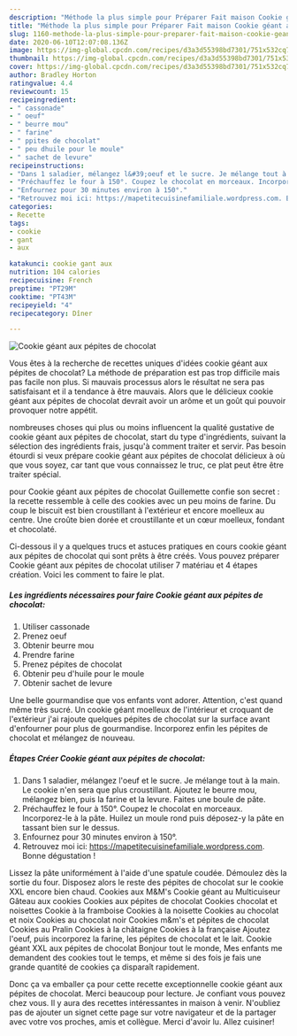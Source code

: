 ```yaml
---
description: "Méthode la plus simple pour Préparer Fait maison Cookie géant aux pépites de chocolat"
title: "Méthode la plus simple pour Préparer Fait maison Cookie géant aux pépites de chocolat"
slug: 1160-methode-la-plus-simple-pour-preparer-fait-maison-cookie-geant-aux-pepites-de-chocolat
date: 2020-06-10T12:07:08.136Z
image: https://img-global.cpcdn.com/recipes/d3a3d55398bd7301/751x532cq70/cookie-geant-aux-pepites-de-chocolat-photo-principale-de-la-recette.jpg
thumbnail: https://img-global.cpcdn.com/recipes/d3a3d55398bd7301/751x532cq70/cookie-geant-aux-pepites-de-chocolat-photo-principale-de-la-recette.jpg
cover: https://img-global.cpcdn.com/recipes/d3a3d55398bd7301/751x532cq70/cookie-geant-aux-pepites-de-chocolat-photo-principale-de-la-recette.jpg
author: Bradley Horton
ratingvalue: 4.4
reviewcount: 15
recipeingredient:
- " cassonade"
- " oeuf"
- " beurre mou"
- " farine"
- " ppites de chocolat"
- " peu dhuile pour le moule"
- " sachet de levure"
recipeinstructions:
- "Dans 1 saladier, mélangez l&#39;oeuf et le sucre. Je mélange tout à la main. Le cookie n&#39;en sera que plus croustillant. Ajoutez le beurre mou, mélangez bien, puis la farine et la levure. Faites une boule de pâte."
- "Préchauffez le four à 150°. Coupez le chocolat en morceaux. Incorporez-le à la pâte. Huilez un moule rond puis déposez-y la pâte en tassant bien sur le dessus."
- "Enfournez pour 30 minutes environ à 150°."
- "Retrouvez moi ici: https://mapetitecuisinefamiliale.wordpress.com. Bonne dégustation !"
categories:
- Recette
tags:
- cookie
- gant
- aux

katakunci: cookie gant aux 
nutrition: 104 calories
recipecuisine: French
preptime: "PT29M"
cooktime: "PT43M"
recipeyield: "4"
recipecategory: Dîner

---
```



![Cookie géant aux pépites de chocolat](https://img-global.cpcdn.com/recipes/d3a3d55398bd7301/751x532cq70/cookie-geant-aux-pepites-de-chocolat-photo-principale-de-la-recette.jpg)

Vous êtes à la recherche de recettes uniques d'idées cookie géant aux pépites de chocolat? La méthode de préparation est pas trop difficile mais pas facile non plus. Si mauvais processus alors le résultat ne sera pas satisfaisant et il a tendance à être mauvais. Alors que le délicieux cookie géant aux pépites de chocolat devrait avoir un arôme et un goût qui pouvoir provoquer notre appétit.

nombreuses choses qui plus ou moins influencent la qualité gustative de cookie géant aux pépites de chocolat, start du type d'ingrédients, suivant la sélection des ingrédients frais, jusqu'à comment traiter et servir. Pas besoin étourdi si veux prépare cookie géant aux pépites de chocolat délicieux à où que vous soyez, car tant que vous connaissez le truc, ce plat peut être être traiter spécial.

pour Cookie géant aux pépites de chocolat Guillemette confie son secret : la recette ressemble à celle des cookies avec un peu moins de farine. Du coup le biscuit est bien croustillant à l&#39;extérieur et encore moelleux au centre. Une croûte bien dorée et croustillante et un cœur moelleux, fondant et chocolaté.


Ci-dessous il y a quelques trucs et astuces pratiques en cours cookie géant aux pépites de chocolat qui sont prêts à être créés. Vous pouvez préparer Cookie géant aux pépites de chocolat utiliser 7 matériau et 4 étapes création. Voici les comment to faire le plat.

<!--inarticleads1-->

##### Les ingrédients nécessaires pour faire Cookie géant aux pépites de chocolat:

1. Utiliser  cassonade
1. Prenez  oeuf
1. Obtenir  beurre mou
1. Prendre  farine
1. Prenez  pépites de chocolat
1. Obtenir  peu d&#39;huile pour le moule
1. Obtenir  sachet de levure


Une belle gourmandise que vos enfants vont adorer. Attention, c&#39;est quand même très sucré. Un cookie géant moelleux de l&#39;intérieur et croquant de l&#39;extérieur j&#39;ai rajoute quelques pépites de chocolat sur la surface avant d&#39;enfourner pour plus de gourmandise. Incorporez enfin les pépites de chocolat et mélangez de nouveau. 

<!--inarticleads2-->

##### Étapes Créer Cookie géant aux pépites de chocolat:

1. Dans 1 saladier, mélangez l&#39;oeuf et le sucre. Je mélange tout à la main. Le cookie n&#39;en sera que plus croustillant. Ajoutez le beurre mou, mélangez bien, puis la farine et la levure. Faites une boule de pâte.
1. Préchauffez le four à 150°. Coupez le chocolat en morceaux. Incorporez-le à la pâte. Huilez un moule rond puis déposez-y la pâte en tassant bien sur le dessus.
1. Enfournez pour 30 minutes environ à 150°.
1. Retrouvez moi ici: https://mapetitecuisinefamiliale.wordpress.com. Bonne dégustation !


Lissez la pâte uniformément à l&#39;aide d&#39;une spatule coudée. Démoulez dès la sortie du four. Disposez alors le reste des pépites de chocolat sur le cookie XXL encore bien chaud. Cookies aux M&amp;M&#39;s Cookie géant au Multicuiseur Gâteau aux cookies Cookies aux pépites de chocolat Cookies chocolat et noisettes Cookie à la framboise Cookies à la noisette Cookies au chocolat et noix Cookies au chocolat noir Cookies m&amp;m&#39;s et pépites de chocolat Cookies au Pralin Cookies à la châtaigne Cookies à la française Ajoutez l&#39;oeuf, puis incorporez la farine, les pépites de chocolat et le lait. Cookie géant XXL aux pépites de chocolat Bonjour tout le monde, Mes enfants me demandent des cookies tout le temps, et même si des fois je fais une grande quantité de cookies ça disparaît rapidement. 


Donc ça va emballer ça pour cette recette exceptionnelle cookie géant aux pépites de chocolat. Merci beaucoup pour lecture. Je confiant vous pouvez chez vous. Il y aura des recettes  intéressantes in maison à venir. N'oubliez pas de ajouter un signet cette page sur votre navigateur et de la partager avec votre vos proches, amis et collègue. Merci d'avoir lu. Allez cuisiner!
